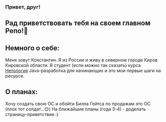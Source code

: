### Привет, друг!
## Рад приветствовать тебя на своем главном Репо!👋

## Немного о себе:
Меня зовут Константин. Я из России и живу в северном городе Киров Кировской области.
Я студент (если можно так сказать) курса <a href=www.netology.ru>Нетология</a> Java-разработка для начинающих и это мои первые шаги на ресурсе.

## О планах:
Хочу создать свою ОС и обойти Билла Гейтса по продажам это ОС (плох тот солдат...&#128521;)
На ближайшие планы (года 3-4) - доделать страницу-приветствие.:)

<!--
**ConstDet/ConstDet** is a ✨ _special_ ✨ repository because its `README.md` (this file) appears on your GitHub profile.

Here are some ideas to get you started:

- 🔭 I’m currently working on ...
- 🌱 I’m currently learning ...
- 👯 I’m looking to collaborate on ...
- 🤔 I’m looking for help with ...
- 💬 Ask me about ...
- 📫 How to reach me: ...
- 😄 Pronouns: ...
- ⚡ Fun fact: ...
-->

